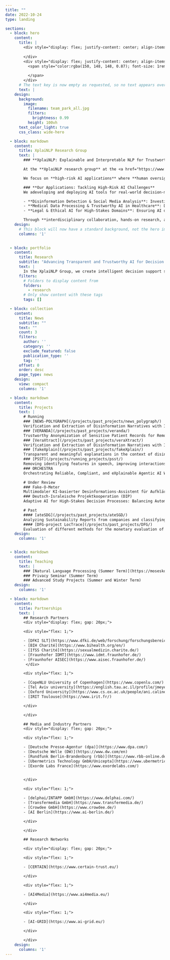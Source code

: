 ```yaml
---
title: ""
date: 2022-10-24
type: landing

sections:
  - block: hero
    content:
      title: |
        <div style="display: flex; justify-content: center; align-items: center; text-align: center; height: 10vh; color: white;">
          
        </div>
        <div style="display: flex; justify-content: center; align-items: center; text-align: center; height: 90vh;">
          <span style="color:rgba(150, 148, 148, 0.87); font-size: 1rem;">
    
          </span>
        </div>
      # The text key is now empty as requested, so no text appears over the image.
      text: |
    design:
      background:
        image:
          filename: team_park_all.jpg
          filters:
            brightness: 0.99
          height: 100vh
      text_color_light: true
      css_class: wide-hero

  - block: markdown
    content:
      title: XplaiNLP Research Group
      text: |
        ### **XplaiNLP: Explainable and Interpretable NLP for Trustworthy and Meaningful Decision Support in High-Stake Domains**

        At the **XplaiNLP research group** at the <a href="https://www.tu.berlin/en/qu" target="_blank">Quality and Usability Lab TU Berlin</a>, we are researching on the future of **Intelligent Decision Support Systems (IDSS)** by developing AI that is **explainable, trustworthy, and human-centered**. Our research spans the entire **IDSS pipeline**, integrating advances in **NLP/(M)LLMs, XAI/Interpretability, HCI, and legal analysis** to ensure AI-driven decision-making aligns with ethical and societal values.

        We focus on **high-risk AI applications** where **human oversight is critical**, including **disinformation detection, social media analysis, medical data processing, and legal AI systems**. 

        ### **Our Applications: Tackling High-Risk AI Challenges**
        We adeveloping and deploying AI tools for real-world decision-making scenarios, including:

        - **Disinformation Detection & Social Media Analysis**: Investigating **mis- disinformation, hate speech, propaganda and FIMI** using advanced **NLP, XAI and Interpretability** methods. 
        - **Medical Data Processing & Trustworthy AI in Healthcare**: Developing AI tools that **simplify access to medical information**, improve **faithfulness and factual consistency** in medical text generation, and support clinicians in **interpreting AI-generated recommendations**.
        - **Legal & Ethical AI for High-Stakes Domains**: Ensuring AI decision support complies with **regulatory standards**, enhances **explainability in legal contexts**, and aligns with **ethical AI principles**.

        Through **interdisciplinary collaboration, hands-on research, and mentorship**, **XplaiNLP** is at the forefront of shaping AI that is not only powerful but also **transparent, fair, and accountable**. Our goal is to **set new standards for AI-driven decision support**, ensuring that these technologies serve society **responsibly and effectively**.
    design:
      # This block will now have a standard background, not the hero image.
      columns: '1'
    

  - block: portfolio
    content:
      title: Research
      subtitle: "Advancing Transparent and Trustworthy AI for Decision Support in High-Stakes Domains"
      text: |
        In the XplaiNLP Group, we create intelligent decision support systems (IDSS), by researching the whole cycle from developing and implementing large language models, and designing user interfaces with human-meaningful representations of model outputs and metadata, by implementing eXplanations and transparency features from NLP-based predictions.
      filters:
        # Folders to display content from
        folders:
          - research
        # Only show content with these tags
        tags: []

  - block: collection
    content:
      title: News
      subtitle: ""
      text: ""
      count: 3
      filters:
        author: ''
        category: ''
        exclude_featured: false
        publication_type: ''
        tag: ''
      offset: 0
      order: desc
      page_type: news
    design:
      view: compact
      columns: '1'

  - block: markdown
    content:
      title: Projects
      text: |
        # Running
        ### [NEWS-POLYGRAPH](/projects/past_projects/news_polygraph/)
        Verification and Extraction of Disinformation Narratives with Individualized Explanations
        ### [VERANDA](/projects/past_projects/veranda/)
        Trustworthy Anonymization of Sensitive Patient Records for Remote Consultation (VERANDA)
        ### [VeraXtract](/projects/past_projects/veraXtract/)
        Verification and Extraction of Disinformation Narratives with Individualized Explanations
        ### [fakeXplain](/projects/past_projects/fakeXplain/)
        Transparent and meaningful explanations in the context of disinformation detection
        ### [PSST](/projects/running_projects/psst/)
        Removing identifying features in speech, improving interactions between devices and cloud services, and creating new ways to assess privacy threats
        ### ORCHESTRA
        Orchestrating Reliable, Compliant, and eXplainable Agentic AI Workflows

        # Under Review
        ### Fake-O-Meter
        Multimodaler KI-basierter Desinformations-Assistent für Aufklärung und Resilienz im Umgang mit medialen Desinformationen
        ### Deutsch-Israleische Projektkooperation (DIP)
        Adaptive AI for High-Stakes Decision Processes: Balancing Automation and Human Control

        # Past
        #### [ateSDG](/projects/past_projects/ateSGD/)
        Analyzing Sustainability Reports from companies and classifying them according to their contribution to one or multiple SDGs
        #### [DFG-project LocTrace](/projects/past_projects/DFG/)
        Evaluation of different methods for the monetary evaluation of privacy
    design:
      columns: '1'


  - block: markdown
    content:
      title: Teaching
      text: |
        ### [Natural Language Processing (Summer Term)](https://moseskonto.tu-berlin.de/moses/modultransfersystem/bolognamodule/beschreibung/anzeigen.html?nummer=41047&version=1&sprache=2)
        ### Privacy Seminar (Summer Term)
        ### Advanced Study Projects (Summer and Winter Term)
    design:
      columns: '1'

  - block: markdown
    content:
      title: Partnerships
      text: |
        ## Research Partners
        <div style="display: flex; gap: 20px;">

        <div style="flex: 1;">

        - [DFKI SLT](https://www.dfki.de/web/forschung/forschungsbereiche/speech-and-language-technology)
        - [BIH Charité](https://www.bihealth.org/en/)
        - [IfSS Charité](https://sexualmedizin.charite.de/)
        - [Fraunhofer IDMT](https://www.idmt.fraunhofer.de/)
        - [Fraunhofer AISEC](https://www.aisec.fraunhofer.de/)
         </div>

        <div style="flex: 1;">

        - [CopeNLU University of Copenhagen](https://www.copenlu.com/)
        - [Tel Aviv university](https://english.tau.ac.il/profile/jmeyer)
        - [Oxford University](https://www.cs.ox.ac.uk/people/ani.calinescu/)
        - [IRIT Toulouse](https://www.irit.fr/)

        </div>

        </div>

        ## Media and Industry Partners
        <div style="display: flex; gap: 20px;">

        <div style="flex: 1;">

        - [Deutsche Presse-Agentur (dpa)](https://www.dpa.com/)
        - [Deutsche Welle (DW)](https://www.dw.com/en)
        - [Rundfunk Berlin-Brandenburg (rbb)](https://www.rbb-online.de/)
        - [Ubermetrics Technology GmbH/Unicepta](https://www.ubermetrics.de/)
        - [Exorde Labs France](https://www.exordelabs.com/)
    

        </div>

        <div style="flex: 1;">

        - [delphai/INTAPP GmbH](https://www.delphai.com/)
        - [Transfermedia GmbH](https://www.transfermedia.de/)
        - [Crowdee GmbH](https://www.crowdee.de/)
        - [AI Berlin](https://www.ai-berlin.de/)

        </div>

        </div>

        ## Research Networks

        <div style="display: flex; gap: 20px;">

        <div style="flex: 1;">

        - [CERTAIN](https://www.certain-trust.eu/)

        </div>

        <div style="flex: 1;">

        - [AI4Media](https://www.ai4media.eu/)

        </div>

        <div style="flex: 1;">

        - [AI-GRID](https://www.ai-grid.eu/)

        </div>

        </div>
    design:
      columns: '1'
---
```

